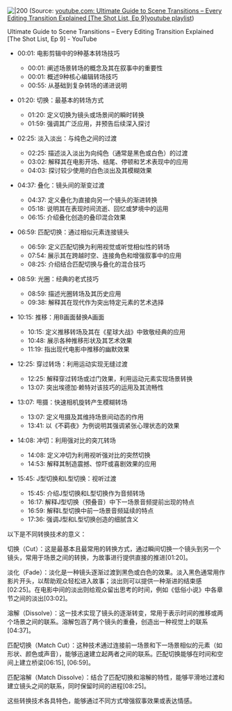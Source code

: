 
![|200](https://i.ytimg.com/vi/TKXBAaQB03U/hqdefault.jpg)
(Source:  [youtube.com: Ultimate Guide to Scene Transitions – Every Editing Transition Explained [The Shot List, Ep 9]](https://youtu.be/TKXBAaQB03U?t=766)[youtube playlist](https://www.youtube.com/watch?v=AyML8xuKfoc&list=PLEzQZpmbzckV0_a2QCO2qF9Yfe-LKSDha))

Ultimate Guide to Scene Transitions – Every Editing Transition Explained [The Shot List, Ep 9] - YouTube

- 00:01: 电影剪辑中的9种基本转场技巧
	- 00:01: 阐述场景转场的概念及其在叙事中的重要性
	- 00:01: 概述9种核心编辑转场技巧
	- 00:55: 从基础到复杂转场的递进说明

- 01:20: 切换：最基本的转场方式
	- 01:20: 定义切换为镜头或场景间的瞬时转换
	- 01:59: 强调其广泛应用，并预告后续深入探讨

- 02:25: 淡入淡出：与纯色之间的过渡
	- 02:25: 描述淡入淡出为向纯色（通常是黑色或白色）的过渡
	- 03:02: 解释其在电影开场、结尾、停顿和艺术表现中的应用
	- 04:03: 探讨较少使用的白色淡出及其模糊效果

- 04:37: 叠化：镜头间的渐变过渡
	- 04:37: 定义叠化为直接向另一个镜头的渐进转换
	- 05:18: 说明其在表现时间流逝、回忆或梦境中的运用
	- 06:15: 介绍叠化创造的叠印混合效果

- 06:59: 匹配切换：通过相似元素连接镜头
	- 06:59: 定义匹配切换为利用视觉或听觉相似性的转场
	- 07:54: 展示其在跨越时空、连接角色和增强叙事中的应用
	- 08:25: 介绍结合匹配切换与叠化的混合技巧

- 08:59: 光圈：经典的老式技巧
	- 08:59: 描述光圈转场及其历史应用
	- 09:38: 解释其在现代作为突出特定元素的艺术选择

- 10:15: 推移：用B画面替换A画面
	- 10:15: 定义推移转场及其在《星球大战》中致敬经典的应用
	- 10:48: 展示各种推移形状及其艺术效果
	- 11:19: 指出现代电影中推移的幽默效果

- 12:25: 穿过转场：利用运动实现无缝过渡
	- 12:25: 解释穿过转场或过门效果，利用运动元素实现场景转换
	- 13:07: 突出埃德加·赖特对该技巧的运用及其流畅性

- 13:07: 甩摄：快速相机旋转产生模糊转场
	- 13:07: 定义甩摄及其维持场景间动态的作用
	- 13:41: 以《不羁夜》为例说明其强调紧张心理状态的效果

- 14:08: 冲切：利用强对比的突兀转场
	- 14:08: 定义冲切为利用视听强对比的突然切换
	- 14:53: 解释其制造震撼、惊吓或喜剧效果的应用

- 15:45: J型切换和L型切换：视听过渡
	- 15:45: 介绍J型切换和L型切换作为音频转场
	- 16:17: 解释J型切换（预叠音）中下一场景音频提前出现的特点
	- 16:59: 解释L型切换中前一场景音频延续的特点
	- 17:36: 强调J型和L型切换创造的细腻含义



以下是不同转换技术的意义：

切换（Cut）：这是最基本且最常用的转换方式，通过瞬间切换一个镜头到另一个镜头，常用于场景之间的转换，为故事进行提供直接的推进[01:20]。

淡化（Fade）：淡化是一种镜头逐渐过渡到黑色或白色的效果。淡入黑色通常用作影片开头，以帮助观众轻松进入故事；淡出则可以提供一种渐进的结束感[02:25]。在电影中间的淡出则给观众留出思考的时间，例如《低俗小说》中各章节之间的淡出[03:02]。

溶解（Dissolve）：这一技术实现了镜头的逐渐转变，常用于表示时间的推移或两个场景之间的联系。溶解包涵了两个镜头的重叠，创造出一种视觉上的联系[04:37]。

匹配切换（Match Cut）：这种技术通过连接前一场景和下一场景相似的元素（如形状、颜色或声音），能够迅速建立起两者之间的联系。匹配切换能够在时间和空间上建立桥梁[06:15], [06:59]。

匹配溶解（Match Dissolve）：结合了匹配切换和溶解的特性，能够平滑地过渡和建立镜头之间的联系，同时保留时间的进程[08:25]。

这些转换技术各具特色，能够通过不同方式增强叙事效果或表达情感。
